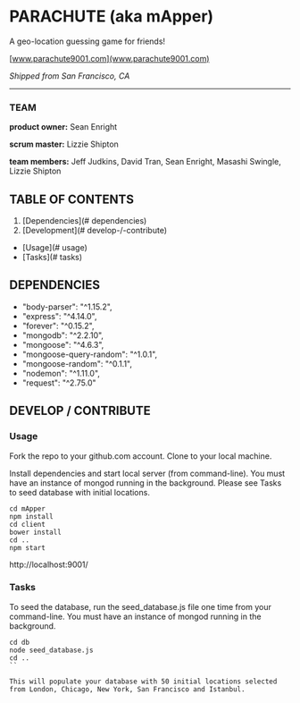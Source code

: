 # **PARACHUTE (aka mApper)**
A geo-location guessing game for friends!


[www.parachute9001.com](www.parachute9001.com)

*Shipped from San Francisco, CA*

___

### TEAM
**product owner:** Sean Enright

**scrum master:** Lizzie Shipton

**team members:** Jeff Judkins, David Tran, Sean Enright, Masashi Swingle, Lizzie Shipton


## TABLE OF CONTENTS

1. [Dependencies](# dependencies)
2. [Development](# develop-/-contribute)
  * [Usage](# usage)
  * [Tasks](# tasks)



## DEPENDENCIES

- "body-parser": "^1.15.2",
- "express": "^4.14.0",
- "forever": "^0.15.2",
- "mongodb": "^2.2.10",
- "mongoose": "^4.6.3",
- "mongoose-query-random": "^1.0.1",
- "mongoose-random": "^0.1.1",
- "nodemon": "^1.11.0",
- "request": "^2.75.0"



## DEVELOP / CONTRIBUTE

### Usage

  Fork the repo to your github.com account. Clone to your local machine.

  Install dependencies and start local server (from command-line).  You must have an instance of mongod running in the background.  Please see Tasks to seed database with initial locations.

```
cd mApper
npm install
cd client
bower install
cd ..
npm start
```

http://localhost:9001/


### Tasks

  To seed the database, run the seed_database.js file one time from your command-line.  You must have an instance of mongod running in the background.

  ```
  cd db
  node seed_database.js
  cd ..
  ``

  This will populate your database with 50 initial locations selected from London, Chicago, New York, San Francisco and Istanbul.



